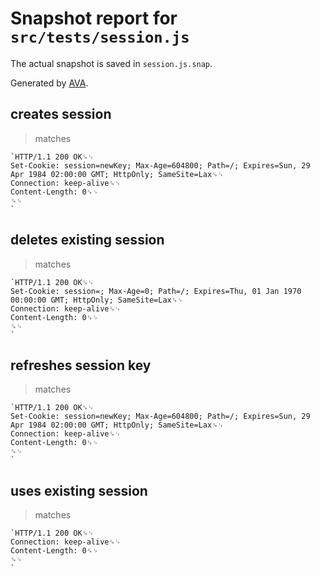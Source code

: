 # Snapshot report for `src/tests/session.js`

The actual snapshot is saved in `session.js.snap`.

Generated by [AVA](https://avajs.dev).

## creates session

> matches

    `HTTP/1.1 200 OK␍␊
    Set-Cookie: session=newKey; Max-Age=604800; Path=/; Expires=Sun, 29 Apr 1984 02:00:00 GMT; HttpOnly; SameSite=Lax␍␊
    Connection: keep-alive␍␊
    Content-Length: 0␍␊
    ␍␊
    `

## deletes existing session

> matches

    `HTTP/1.1 200 OK␍␊
    Set-Cookie: session=; Max-Age=0; Path=/; Expires=Thu, 01 Jan 1970 00:00:00 GMT; HttpOnly; SameSite=Lax␍␊
    Connection: keep-alive␍␊
    Content-Length: 0␍␊
    ␍␊
    `

## refreshes session key

> matches

    `HTTP/1.1 200 OK␍␊
    Set-Cookie: session=newKey; Max-Age=604800; Path=/; Expires=Sun, 29 Apr 1984 02:00:00 GMT; HttpOnly; SameSite=Lax␍␊
    Connection: keep-alive␍␊
    Content-Length: 0␍␊
    ␍␊
    `

## uses existing session

> matches

    `HTTP/1.1 200 OK␍␊
    Connection: keep-alive␍␊
    Content-Length: 0␍␊
    ␍␊
    `

